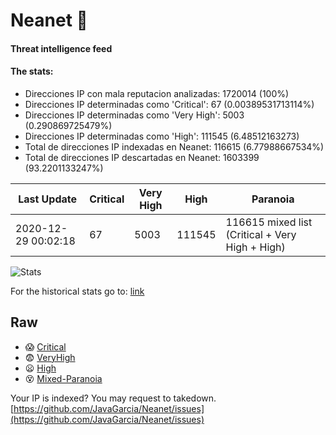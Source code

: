 # Neanet :hocho:
#### Threat intelligence feed
#### The stats:

- Direcciones IP con mala reputacion analizadas: 1720014 (100%)
- Direcciones IP determinadas como 'Critical':  67 (0.00389531713114%)
- Direcciones IP determinadas como 'Very High':  5003 (0.290869725479%)
- Direcciones IP determinadas como 'High':  111545 (6.48512163273)
- Total de direcciones IP indexadas en Neanet:  116615 (6.77988667534%)
- Total de direcciones IP descartadas en Neanet:  1603399 (93.2201133247%)

| Last Update | Critical | Very High | High | Paranoia |
| --- | --- | --- | --- | --- |
| 2020-12-29 00:02:18 | 67 | 5003 | 111545 | 116615 mixed list (Critical + Very High + High)|

![Stats](https://docs.google.com/spreadsheets/d/e/2PACX-1vSnaNMIXVabIpDJjufMlzH7poXnshF3mgd8Is1g9ytUEzVsP5my4Trn8f-xkoLLQ38xpL3HtmUexLo6/pubchart?oid=501124687&format=image)

For the historical stats go to: [link](/stats.csv)
## Raw
- :scream: [Critical](https://raw.githubusercontent.com/JavaGarcia/Neanet/master/blacklists/neanet_critical.txt)
- :fearful: [VeryHigh](https://raw.githubusercontent.com/JavaGarcia/Neanet/master/blacklists/neanet_veryHigh.txtt)
- :frowning: [High](https://raw.githubusercontent.com/JavaGarcia/Neanet/master/blacklists/neanet_high.txt)
- :dizzy_face: [Mixed-Paranoia](https://raw.githubusercontent.com/JavaGarcia/Neanet/master/blacklists/neanet_all.txt)


Your IP is indexed? You may request to takedown. [https://github.com/JavaGarcia/Neanet/issues](https://github.com/JavaGarcia/Neanet/issues)








































































































































































































































































































































































































































































































































































































































































































































































































































































































































































































































































































































































































































































































































































































































































































































































































































































































































































































































































































































































































































































































































































































































































































































































































































































































































































































































































































































































































































































































































































































































































































































































































































